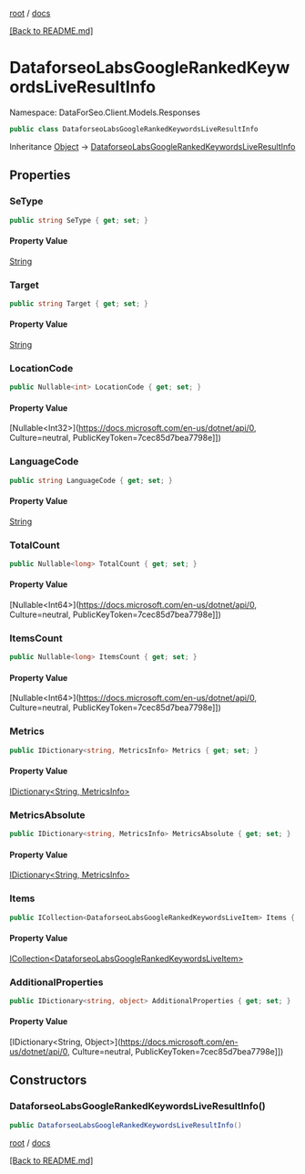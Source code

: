 [root](./../ "root") / [docs](./ "docs")

[[Back to README.md]](./../README.md "[Back to README.md]")

# DataforseoLabsGoogleRankedKeywordsLiveResultInfo

Namespace: DataForSeo.Client.Models.Responses

```csharp
public class DataforseoLabsGoogleRankedKeywordsLiveResultInfo
```

Inheritance [Object](https://docs.microsoft.com/en-us/dotnet/api/Object) → [DataforseoLabsGoogleRankedKeywordsLiveResultInfo](./DataforseoLabsGoogleRankedKeywordsLiveResultInfo.md)

## Properties

### **SeType**

```csharp
public string SeType { get; set; }
```

#### Property Value

[String](https://docs.microsoft.com/en-us/dotnet/api/String)<br>

### **Target**

```csharp
public string Target { get; set; }
```

#### Property Value

[String](https://docs.microsoft.com/en-us/dotnet/api/String)<br>

### **LocationCode**

```csharp
public Nullable<int> LocationCode { get; set; }
```

#### Property Value

[Nullable&lt;Int32&gt;](https://docs.microsoft.com/en-us/dotnet/api/0, Culture=neutral, PublicKeyToken=7cec85d7bea7798e]])<br>

### **LanguageCode**

```csharp
public string LanguageCode { get; set; }
```

#### Property Value

[String](https://docs.microsoft.com/en-us/dotnet/api/String)<br>

### **TotalCount**

```csharp
public Nullable<long> TotalCount { get; set; }
```

#### Property Value

[Nullable&lt;Int64&gt;](https://docs.microsoft.com/en-us/dotnet/api/0, Culture=neutral, PublicKeyToken=7cec85d7bea7798e]])<br>

### **ItemsCount**

```csharp
public Nullable<long> ItemsCount { get; set; }
```

#### Property Value

[Nullable&lt;Int64&gt;](https://docs.microsoft.com/en-us/dotnet/api/0, Culture=neutral, PublicKeyToken=7cec85d7bea7798e]])<br>

### **Metrics**

```csharp
public IDictionary<string, MetricsInfo> Metrics { get; set; }
```

#### Property Value

[IDictionary&lt;String, MetricsInfo&gt;](./MetricsInfo.md)<br>

### **MetricsAbsolute**

```csharp
public IDictionary<string, MetricsInfo> MetricsAbsolute { get; set; }
```

#### Property Value

[IDictionary&lt;String, MetricsInfo&gt;](./MetricsInfo.md)<br>

### **Items**

```csharp
public ICollection<DataforseoLabsGoogleRankedKeywordsLiveItem> Items { get; set; }
```

#### Property Value

[ICollection&lt;DataforseoLabsGoogleRankedKeywordsLiveItem&gt;](./DataforseoLabsGoogleRankedKeywordsLiveItem.md)<br>

### **AdditionalProperties**

```csharp
public IDictionary<string, object> AdditionalProperties { get; set; }
```

#### Property Value

[IDictionary&lt;String, Object&gt;](https://docs.microsoft.com/en-us/dotnet/api/0, Culture=neutral, PublicKeyToken=7cec85d7bea7798e]])<br>

## Constructors

### **DataforseoLabsGoogleRankedKeywordsLiveResultInfo()**

```csharp
public DataforseoLabsGoogleRankedKeywordsLiveResultInfo()
```

[root](./../ "root") / [docs](./ "docs")

[[Back to README.md]](./../README.md "[Back to README.md]")